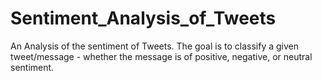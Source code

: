 # Sentiment_Analysis_of_Tweets
An Analysis of the sentiment of Tweets. 
The goal is to classify a given tweet/message - whether the message is of positive, negative, or neutral sentiment.
